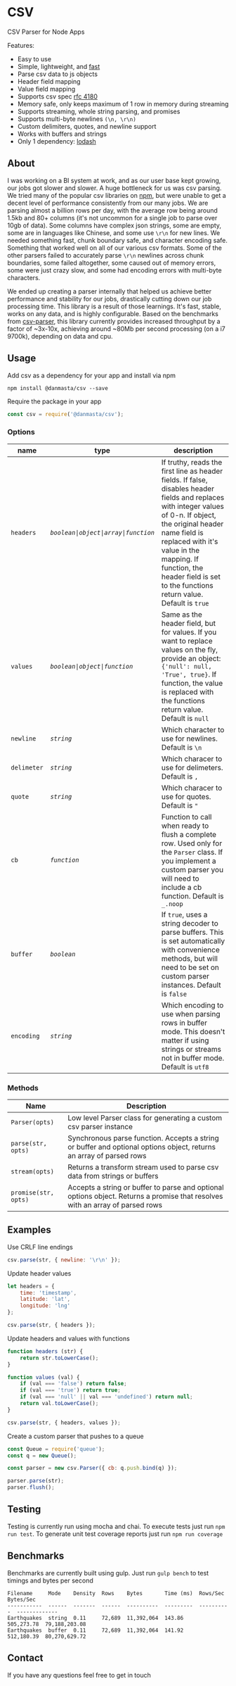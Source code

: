 # CSV
CSV Parser for Node Apps

Features:
* Easy to use
* Simple, lightweight, and [fast](#benchmarks)
* Parse csv data to js objects
* Header field mapping
* Value field mapping
* Supports csv spec [rfc 4180](https://tools.ietf.org/html/rfc4180)
* Memory safe, only keeps maximum of 1 row in memory during streaming
* Supports streaming, whole string parsing, and promises
* Supports multi-byte newlines `(\n, \r\n)`
* Custom delimiters, quotes, and newline support
* Works with buffers and strings
* Only 1 dependency: [lodash](https://github.com/lodash/lodash)

## About
I was working on a BI system at work, and as our user base kept growing, our jobs got slower and slower. A huge bottleneck for us was csv parsing. We tried many of the popular csv libraries on [npm](https://www.npmjs.com/search?q=csv), but were unable to get a decent level of performance consistently from our many jobs. We are parsing almost a billion rows per day, with the average row being around 1.5kb and 80+ columns (it's not uncommon for a single job to parse over 10gb of data). Some columns have complex json strings, some are empty, some are in languages like Chinese, and some use `\r\n` for new lines. We needed something fast, chunk boundary safe, and character encoding safe. Something that worked well on all of our various csv formats. Some of the other parsers failed to accurately parse `\r\n` newlines across chunk boundaries, some failed altogether, some caused out of memory errors, some were just crazy slow, and some had encoding errors with multi-byte characters.

We ended up creating a parser internally that helped us achieve better performance and stability for our jobs, drastically cutting down our job processing time. This library is a result of those learnings. It's fast, stable, works on any data, and is highly configurable. Based on the benchmarks from [csv-parser](https://github.com/mafintosh/csv-parser), this library currently provides increased throughput by a factor of ~3x-10x, achieving around ~80Mb per second processing (on a i7 9700k), depending on data and cpu.

## Usage
Add csv as a dependency for your app and install via npm
```
npm install @danmasta/csv --save
```
Require the package in your app
```javascript
const csv = require('@danmasta/csv');
```

### Options
name | type | description
-----|----- | -----------
`headers` | *`boolean\|object\|array\|function`* | If truthy, reads the first line as header fields. If false, disables header fields and replaces with integer values of 0-n. If object, the original header name field is replaced with it's value in the mapping. If function, the header field is set to the functions return value. Default is `true`
`values` | *`boolean\|object\|function`* | Same as the header field, but for values. If you want to replace values on the fly, provide an object: `{'null': null, 'True', true}`. If function, the value is replaced with the functions return value. Default is `null`
`newline` | *`string`* | Which character to use for newlines. Default is `\n`
`delimeter` | *`string`* | Which characer to use for delimeters. Default is `,`
`quote` | *`string`* | Which characer to use for quotes. Default is `"`
`cb` | *`function`* | Function to call when ready to flush a complete row. Used only for the `Parser` class. If you implement a custom parser you will need to include a cb function. Default is `_.noop`
`buffer` | *`boolean`* | If `true`, uses a string decoder to parse buffers. This is set automatically with convenience methods, but will need to be set on custom parser instances. Default is `false`
`encoding` | *`string`* | Which encoding to use when parsing rows in buffer mode. This doesn't matter if using strings or streams not in buffer mode. Default is `utf8`

### Methods
Name | Description
-----|------------
`Parser(opts)` | Low level Parser class for generating a custom csv parser instance
`parse(str, opts)` | Synchronous parse function. Accepts a string or buffer and optional options object, returns an array of parsed rows
`stream(opts)` | Returns a transform stream used to parse csv data from strings or buffers
`promise(str, opts)` | Accepts a string or buffer to parse and optional options object. Returns a promise that resolves with an array of parsed rows

## Examples
Use CRLF line endings
```javascript
csv.parse(str, { newline: '\r\n' });
```
Update header values
```javascript
let headers = {
    time: 'timestamp',
    latitude: 'lat',
    longitude: 'lng'
};

csv.parse(str, { headers });
```
Update headers and values with functions
```javascript
function headers (str) {
    return str.toLowerCase();
}

function values (val) {
    if (val === 'false') return false;
    if (val === 'true') return true;
    if (val === 'null' || val === 'undefined') return null;
    return val.toLowerCase();
}

csv.parse(str, { headers, values });
```
Create a custom parser that pushes to a queue
```javascript
const Queue = require('queue');
const q = new Queue();

const parser = new csv.Parser({ cb: q.push.bind(q) });

parser.parse(str);
parser.flush();
```

## Testing
Testing is currently run using mocha and chai. To execute tests just run `npm run test`. To generate unit test coverage reports just run `npm run coverage`

## Benchmarks
Benchmarks are currently built using gulp. Just run `gulp bench` to test timings and bytes per second
```
Filename     Mode    Density  Rows    Bytes       Time (ms)  Rows/Sec    Bytes/Sec
-----------  ------  -------  ------  ----------  ---------  ----------  -------------
Earthquakes  string  0.11     72,689  11,392,064  143.86     505,273.78  79,188,203.08
Earthquakes  buffer  0.11     72,689  11,392,064  141.92     512,180.39  80,270,629.72
```

## Contact
If you have any questions feel free to get in touch
